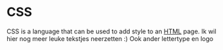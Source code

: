 # CSS

CSS is a language that can be used to add style to an [HTML](/HTML) page.
Ik wil hier nog meer leuke tekstjes neerzetten :)
Ook ander lettertype en logo
